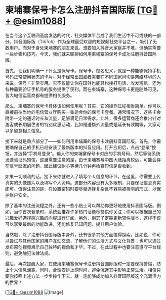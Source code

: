 # 柬埔寨保号卡怎么注册抖音国际版 [[TG💪+ @esim1088](https://t.me/s/esim1088)]

在当今这个互联网高度发达的时代，社交媒体平台成了我们生活中不可或缺的一部分。抖音国际版（TikTok）作为全球最受欢迎的短视频社交平台之一，吸引了无数用户。而对于身处柬埔寨的朋友来说，想要加入抖音大家庭并不难，但确实需要一些步骤和技巧。今天，我们就来聊聊如何用柬埔寨的保号卡成功注册抖音国际版。

首先，让我们明确一下什么是保号卡。保号卡，顾名思义，就是一种能够保持手机号码正常使用状态的卡片。对于经常出国或者需要在不同国家间切换网络环境的人来说，保号卡非常实用。它不仅能让你在国外也能轻松接打电话、收发短信，还为各种需要验证手机号的服务提供了便利。而在柬埔寨，这种保号卡更是随处可见，各大电信运营商都有提供相关服务。

那么，柬埔寨的保号卡具体该如何使用呢？其实，它的操作过程相当简单。你可以直接前往当地的电信营业厅购买一张适合你的保号卡套餐。通常情况下，这些卡会附带一定的通话时长和流量，足够满足日常需求。此外，很多运营商还会推出针对游客或长期居住者的特别优惠活动，比如赠送额外流量或是延长有效期等，大家可以多留意相关信息。

接下来就是重点部分了——如何利用柬埔寨的保号卡注册抖音国际版。首先，你需要确保自己的手机已经安装了最新版本的抖音应用。打开应用后，点击“登录”按钮，并选择“手机号登录”。输入你的柬埔寨保号卡对应的手机号码，然后等待系统发送验证码短信。这里需要注意的是，由于柬埔寨与中国大陆距离较远，可能会存在信号延迟的问题，因此建议耐心等待几分钟再检查短信是否收到。

如果一切顺利的话，接下来你就进入了填写个人信息的环节。在这里，你需要上传真实的头像照片以及填写个人资料。这部分内容没有太多限制，只要保证信息真实即可。值得注意的是，在设置密码时要尽量选择复杂且不容易被猜测的形式，以保护账户安全。

除了基本的注册流程之外，还有一些小贴士可以帮助你更好地使用抖音国际版。例如，当你首次登录时，系统会推荐许多热门话题标签供你关注；你可以根据自己的兴趣爱好选择感兴趣的内容进行订阅。另外，别忘了定期更新软件版本，这样不仅可以享受最新的功能改进，还能修复已知问题，提升用户体验。

当然啦，除了注册抖音国际版本身外，还有很多其他方面值得探索。比如说，你可以尝试与其他国家的用户互动交流，了解他们的生活方式与文化背景；也可以通过发布原创视频展示自己独特的视角和才华。不过，在此过程中也要注意遵守平台规则，避免触犯法律法规。

最后，再次提醒大家，在使用柬埔寨保号卡注册抖音国际版时一定要保持警惕，防止个人信息泄露。同时，合理安排上网时间，避免沉迷其中影响正常生活。相信只要你按照上述方法一步步操作下去，就一定能够成功加入抖音国际版这个充满活力的世界！

[[TG💪+ @esim1088](https://t.me/s/esim1088) ![Image](https://i.postimg.cc/4NQfJmqS/Snipaste-2025-05-13-00-14-12.png)]